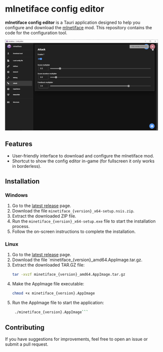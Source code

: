 # mInetiface config editor

**mInetiface config editor** is a Tauri application designed to help you configure and download the [mInetiface](https://github.com/Fyustorm/mInetiface) mod. This repository contains the code for the configuration tool.

![GUI screenshot](doc/main.png)

## Features

- User-friendly interface to download and configure the mInetiface mod.
- Shortcut to show the config editor in-game (for fullscreen it only works in borderless).

## Installation

### Windows

1. Go to the [latest release](https://github.com/Fyustorm/mInetiface-config/releases/latest) page.
2. Download the file `minetiface_{version}_x64-setup.nsis.zip`.
3. Extract the downloaded ZIP file.
4. Run the `minetiface_{version}_x64-setup.exe` file to start the installation process.
5. Follow the on-screen instructions to complete the installation.

### Linux

1. Go to the [latest release](https://github.com/Fyustorm/mInetiface-config/releases/latest) page.
2. Download the file `minetiface_{version}_amd64.AppImage.tar.gz.
3. Extract the downloaded TAR.GZ file:
    ```bash
    tar -xvzf minetiface_{version}_amd64.AppImage.tar.gz
5. Make the AppImage file executable:
   ```bash
   chmod +x minetiface_{version}.AppImage
6. Run the AppImage file to start the application:
   ```bash
    ./minetiface_{version}.AppImage```

## Contributing
If you have suggestions for improvements, feel free to open an issue or submit a pull request.
